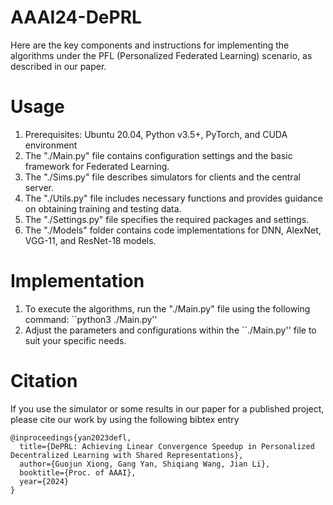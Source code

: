 # AAAI24-DePRL

Here are the key components and instructions for implementing the algorithms under the PFL (Personalized Federated Learning) scenario, as described in our paper.

# Usage

1. Prerequisites: Ubuntu 20.04, Python v3.5+, PyTorch, and CUDA environment
2. The "./Main.py" file contains configuration settings and the basic framework for Federated Learning.
3. The "./Sims.py" file describes simulators for clients and the central server.
4. The "./Utils.py" file includes necessary functions and provides guidance on obtaining training and testing data.
5. The "./Settings.py" file specifies the required packages and settings.
6. The "./Models" folder contains code implementations for DNN, AlexNet, VGG-11, and ResNet-18 models.

# Implementation

1. To execute the algorithms, run the "./Main.py" file using the following command: ``python3 ./Main.py''
2. Adjust the parameters and configurations within the ``./Main.py'' file to suit your specific needs.

# Citation
If you use the simulator or some results in our paper for a published project, please cite our work by using the following bibtex entry

```
@inproceedings{yan2023defl,
  title={DePRL: Achieving Linear Convergence Speedup in Personalized Decentralized Learning with Shared Representations},
  author={Guojun Xiong, Gang Yan, Shiqiang Wang, Jian Li},
  booktitle={Proc. of AAAI},
  year={2024}
}
```
